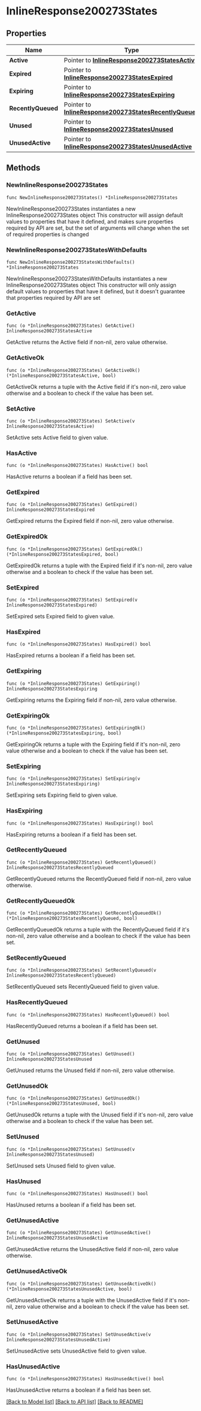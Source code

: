 # InlineResponse200273States

## Properties

Name | Type | Description | Notes
------------ | ------------- | ------------- | -------------
**Active** | Pointer to [**InlineResponse200273StatesActive**](InlineResponse200273StatesActive.md) |  | [optional] 
**Expired** | Pointer to [**InlineResponse200273StatesExpired**](InlineResponse200273StatesExpired.md) |  | [optional] 
**Expiring** | Pointer to [**InlineResponse200273StatesExpiring**](InlineResponse200273StatesExpiring.md) |  | [optional] 
**RecentlyQueued** | Pointer to [**InlineResponse200273StatesRecentlyQueued**](InlineResponse200273StatesRecentlyQueued.md) |  | [optional] 
**Unused** | Pointer to [**InlineResponse200273StatesUnused**](InlineResponse200273StatesUnused.md) |  | [optional] 
**UnusedActive** | Pointer to [**InlineResponse200273StatesUnusedActive**](InlineResponse200273StatesUnusedActive.md) |  | [optional] 

## Methods

### NewInlineResponse200273States

`func NewInlineResponse200273States() *InlineResponse200273States`

NewInlineResponse200273States instantiates a new InlineResponse200273States object
This constructor will assign default values to properties that have it defined,
and makes sure properties required by API are set, but the set of arguments
will change when the set of required properties is changed

### NewInlineResponse200273StatesWithDefaults

`func NewInlineResponse200273StatesWithDefaults() *InlineResponse200273States`

NewInlineResponse200273StatesWithDefaults instantiates a new InlineResponse200273States object
This constructor will only assign default values to properties that have it defined,
but it doesn't guarantee that properties required by API are set

### GetActive

`func (o *InlineResponse200273States) GetActive() InlineResponse200273StatesActive`

GetActive returns the Active field if non-nil, zero value otherwise.

### GetActiveOk

`func (o *InlineResponse200273States) GetActiveOk() (*InlineResponse200273StatesActive, bool)`

GetActiveOk returns a tuple with the Active field if it's non-nil, zero value otherwise
and a boolean to check if the value has been set.

### SetActive

`func (o *InlineResponse200273States) SetActive(v InlineResponse200273StatesActive)`

SetActive sets Active field to given value.

### HasActive

`func (o *InlineResponse200273States) HasActive() bool`

HasActive returns a boolean if a field has been set.

### GetExpired

`func (o *InlineResponse200273States) GetExpired() InlineResponse200273StatesExpired`

GetExpired returns the Expired field if non-nil, zero value otherwise.

### GetExpiredOk

`func (o *InlineResponse200273States) GetExpiredOk() (*InlineResponse200273StatesExpired, bool)`

GetExpiredOk returns a tuple with the Expired field if it's non-nil, zero value otherwise
and a boolean to check if the value has been set.

### SetExpired

`func (o *InlineResponse200273States) SetExpired(v InlineResponse200273StatesExpired)`

SetExpired sets Expired field to given value.

### HasExpired

`func (o *InlineResponse200273States) HasExpired() bool`

HasExpired returns a boolean if a field has been set.

### GetExpiring

`func (o *InlineResponse200273States) GetExpiring() InlineResponse200273StatesExpiring`

GetExpiring returns the Expiring field if non-nil, zero value otherwise.

### GetExpiringOk

`func (o *InlineResponse200273States) GetExpiringOk() (*InlineResponse200273StatesExpiring, bool)`

GetExpiringOk returns a tuple with the Expiring field if it's non-nil, zero value otherwise
and a boolean to check if the value has been set.

### SetExpiring

`func (o *InlineResponse200273States) SetExpiring(v InlineResponse200273StatesExpiring)`

SetExpiring sets Expiring field to given value.

### HasExpiring

`func (o *InlineResponse200273States) HasExpiring() bool`

HasExpiring returns a boolean if a field has been set.

### GetRecentlyQueued

`func (o *InlineResponse200273States) GetRecentlyQueued() InlineResponse200273StatesRecentlyQueued`

GetRecentlyQueued returns the RecentlyQueued field if non-nil, zero value otherwise.

### GetRecentlyQueuedOk

`func (o *InlineResponse200273States) GetRecentlyQueuedOk() (*InlineResponse200273StatesRecentlyQueued, bool)`

GetRecentlyQueuedOk returns a tuple with the RecentlyQueued field if it's non-nil, zero value otherwise
and a boolean to check if the value has been set.

### SetRecentlyQueued

`func (o *InlineResponse200273States) SetRecentlyQueued(v InlineResponse200273StatesRecentlyQueued)`

SetRecentlyQueued sets RecentlyQueued field to given value.

### HasRecentlyQueued

`func (o *InlineResponse200273States) HasRecentlyQueued() bool`

HasRecentlyQueued returns a boolean if a field has been set.

### GetUnused

`func (o *InlineResponse200273States) GetUnused() InlineResponse200273StatesUnused`

GetUnused returns the Unused field if non-nil, zero value otherwise.

### GetUnusedOk

`func (o *InlineResponse200273States) GetUnusedOk() (*InlineResponse200273StatesUnused, bool)`

GetUnusedOk returns a tuple with the Unused field if it's non-nil, zero value otherwise
and a boolean to check if the value has been set.

### SetUnused

`func (o *InlineResponse200273States) SetUnused(v InlineResponse200273StatesUnused)`

SetUnused sets Unused field to given value.

### HasUnused

`func (o *InlineResponse200273States) HasUnused() bool`

HasUnused returns a boolean if a field has been set.

### GetUnusedActive

`func (o *InlineResponse200273States) GetUnusedActive() InlineResponse200273StatesUnusedActive`

GetUnusedActive returns the UnusedActive field if non-nil, zero value otherwise.

### GetUnusedActiveOk

`func (o *InlineResponse200273States) GetUnusedActiveOk() (*InlineResponse200273StatesUnusedActive, bool)`

GetUnusedActiveOk returns a tuple with the UnusedActive field if it's non-nil, zero value otherwise
and a boolean to check if the value has been set.

### SetUnusedActive

`func (o *InlineResponse200273States) SetUnusedActive(v InlineResponse200273StatesUnusedActive)`

SetUnusedActive sets UnusedActive field to given value.

### HasUnusedActive

`func (o *InlineResponse200273States) HasUnusedActive() bool`

HasUnusedActive returns a boolean if a field has been set.


[[Back to Model list]](../README.md#documentation-for-models) [[Back to API list]](../README.md#documentation-for-api-endpoints) [[Back to README]](../README.md)


